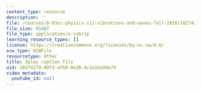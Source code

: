 ```yaml
---
content_type: resource
description: ''
file: /courses/8-03sc-physics-iii-vibrations-and-waves-fall-2016/10274279807dafb80e304c1e1ba9da74_VGAlyJ7e0IQ.srt
file_size: 85487
file_type: application/x-subrip
learning_resource_types: []
license: https://creativecommons.org/licenses/by-nc-sa/4.0/
ocw_type: OCWFile
resourcetype: Other
title: 3play caption file
uid: 10274279-807d-afb8-0e30-4c1e1ba9da74
video_metadata:
  youtube_id: null
---
```

